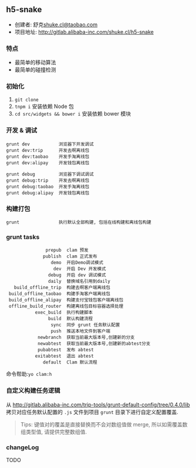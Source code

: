 ## h5-snake

- 创建者: 舒克<shuke.cl@taobao.com>
- 项目地址: http://gitlab.alibaba-inc.com/shuke.cl/h5-snake

### 特点

- 最简单的移动算法
- 最简单的碰撞检测

### 初始化

1. `git clone`
2. `tnpm i` 安装依赖 Node 包
3. `cd src/widgets && bower i` 安装依赖 bower 模块

### 开发 & 调试

	grunt dev           浏览器下开发调试
	grunt dev:trip      开发去啊离线包
	grunt dev:taobao    开发手淘离线包
	grunt dev:alipay    开发钱包离线包
	
	grunt debug         浏览器下调试调试
	grunt debug:trip    开发去啊离线包
	grunt debug:taobao  开发手淘离线包
	grunt debug:alipay  开发钱包离线包
	
### 构建打包

    grunt               执行默认全部构建, 包括在线构建和离线包构建
    
### grunt tasks

                   prepub  clam 预发                                                 
                  publish  clam 正式发布                                               
                     demo  开启Demo调试模式                                              
                      dev  开启 Dev 开发模式                                             
                    debug  开启 dev 调试模式                                             
                    daily  替换域名引用到daily                                            
       build_offline_trip  构建去啊客户端离线包                                              
     build_offline_taobao  构建手淘客户端离线包                                              
     build_offline_alipay  构建支付宝钱包客户端离线包                                           
     offline_build_router  构建离线包目标容器选择处理                                           
               exec_build  执行构建脚本                                                  
                    build  默认构建流程                                                  
                     sync  同步 grunt 任务默认配置                                         
                     push  推送本地文件到客户端                                              
                newbranch  获取当前最大版本号,创建新的分支                                        
                newabtest  获取当前最大版本号,创建新的abtest分支                                  
                pubabtest  发布 abtest                                               
               exitabtest  退出 abtest                                               
                  default  Clam 默认流程 

命令帮助:`yo clam:h`

### 自定义构建任务逻辑

从 <http://gitlab.alibaba-inc.com/trip-tools/grunt-default-config/tree/0.4.0/lib> 拷贝对应任务默认配置的 `.js` 文件到项目 `grunt` 目录下进行自定义配置覆盖.

> Tips: 键值对的覆盖是直接替换而不会对数组值做 merge, 所以如需覆盖数组类型值, 请提供完整数组值.

### changeLog

TODO
